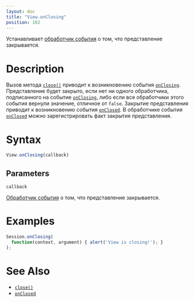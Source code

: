 ```yaml
---
layout: doc
title: "View.onClosing"
position: 102
---
```


Устанавливает [обработчик события](../../Script/) о том, что представление закрывается.

# Description

Вызов метода [`close()`](../View.close/) приводит к возникновению события [`onClosing`](../View.onClosing/).
Представление будет закрыто, если нет ни одного обработчика, подписанного на событие [`onClosing`](../View.onClosing/),
либо если все обработчики этого события вернули значение, отличное от `false`. Закрытие представления
приводит к возникновению события [`onClosed`](../View.onClosed/). В обработчике события [`onClosed`](../View.onClosed/)
можно зарегистрировать факт закрытия представления.

# Syntax

```js
View.onClosing(callback)
```

## Parameters

`callback`

[Обработчик события](../../Script/) о том, что представление закрывается.

# Examples

```js
Session.onClosing(
  function(context, argument) { alert('View is closing!'); }
);
```

# See Also

* [`close()`](../View.close/)
* [`onClosed`](../View.onClosed/)
